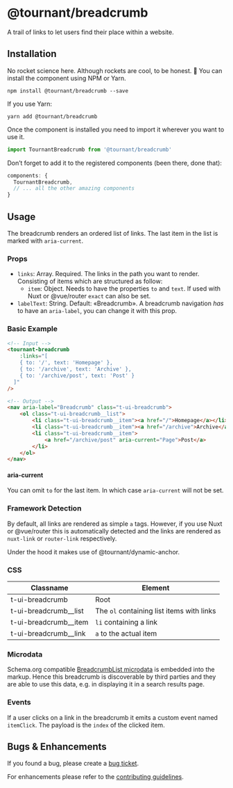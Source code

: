 # @tournant/breadcrumb

A trail of links to let users find their place within a website.

## Installation

No rocket science here. Although rockets are cool, to be honest. 🚀 You can install the component using NPM or Yarn.

```
npm install @tournant/breadcrumb --save
```

If you use Yarn:

```
yarn add @tournant/breadcrumb
```

Once the component is installed you need to import it wherever you want to use it.

```js
import TournantBreadcrumb from '@tournant/breadcrumb'
```

Don’t forget to add it to the registered components (been there, done that):

```js
components: {
  TournantBreadcrumb,
  // ... all the other amazing components
}
```

## Usage

The breadcrumb renders an ordered list of links. The last item in the list is marked with `aria-current`.

### Props

- `links`: Array. Required. The links in the path you want to render. Consisting of items which are structured as follow:
  - `item`: Object. Needs to have the properties `to` and `text`. If used with Nuxt or @vue/router `exact` can also be set.
- `labelText`: String. Default: «Breadcrumb». A breadcrumb navigation _has_ to have an `aria-label`, you can change it with this prop.

### Basic Example

```html
<!-- Input -->
<tournant-breadcrumb
	:links="[
    { to: '/', text: 'Homepage' },
    { to: '/archive', text: 'Archive' },
    { to: '/archive/post', text: 'Post' }
  ]"
/>

<!-- Output -->
<nav aria-label="Breadcrumb" class="t-ui-breadcrumb">
	<ol class="t-ui-breadcrumb__list">
		<li class="t-ui-breadcrumb__item"><a href="/">Homepage</a></li>
		<li class="t-ui-breadcrumb__item"><a href="/archive">Archive</a></li>
		<li class="t-ui-breadcrumb__item">
			<a href="/archive/post" aria-current="Page">Post</a>
		</li>
	</ol>
</nav>
```

#### aria-current

You can omit `to` for the last item. In which case `aria-current` will not be set.

### Framework Detection

By default, all links are rendered as simple `a` tags. However, if you use Nuxt or @vue/router this is automatically detected and the links are rendered as `nuxt-link` or `router-link` respectively.

Under the hood it makes use of @tournant/dynamic-anchor.

### CSS

| Classname               | Element                                   |
| ----------------------- | ----------------------------------------- |
| t-ui-breadcrumb         | Root                                      |
| t-ui-breadcrumb\_\_list | The `ol` containing list items with links |
| t-ui-breadcrumb\_\_item | `li` containing a link                    |
| t-ui-breadcrumb\_\_link | `a` to the actual item                    |

### Microdata

Schema.org compatible [BreadcrumbList microdata](https://schema.org/BreadcrumbList) is embedded into the markup. Hence this breadcrumb is discoverable by third parties and they are able to use this data, e.g. in displaying it in a search results page.

### Events

If a user clicks on a link in the breadcrumb it emits a custom event named `itemClick`. The payload is the `index` of the clicked item.

## Bugs & Enhancements

If you found a bug, please create a [bug ticket](https://github.com/tournantdev/ui/issues/new?assignees=&labels=component:breadcrumb&template=bug_report.md&title=).

For enhancements please refer to the [contributing guidelines](https://github.com/tournantdev/ui/blob/master/CONTRIBUTING.md).
